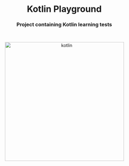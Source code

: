 <h1 align="center">Kotlin Playground</h1>
<h3 align="center">Project containing Kotlin learning tests</h3> 
<p align="center"><a href="https://kotlinlang.org" target="_blank" rel="noreferrer"><img src="https://www.vectorlogo.zone/logos/kotlinlang/kotlinlang-icon.svg" alt="kotlin" width="385" height="385"/></a></p>
